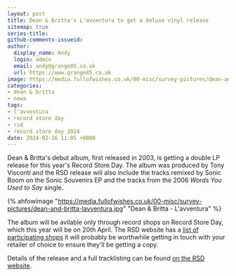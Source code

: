 ```yaml
---
layout: post
title: Dean & Britta's L'avventura to get a deluxe vinyl release
sitemap: true
series-title:
github-comments-issueid:
author:
  display_name: Andy
  login: admin
  email: andy@grange85.co.uk
  url: https://www.grange85.co.uk
image: https://media.fullofwishes.co.uk/00-misc/survey-pictures/dean-and-britta-lavventura.jpg
categories:
- dean & britta
- news
tags:
- l'avventura
- record store day
- rsd
- record store day 2024
date: 2024-02-16 11:05 +0000
---
```

Dean & Britta's debut album, first released in 2003, is getting a double LP release for this year's Record Store Day. The album was produced by Tony Visconti and the RSD release will also include the tracks remixed by Sonic Boom on the Sonic Souvenirs EP and the tracks from the 2006 _Words You Used to Say_ single.

{% ahfowimage "https://media.fullofwishes.co.uk/00-misc/survey-pictures/dean-and-britta-lavventura.jpg" "Dean & Britta - L'avventura" %}

The album will be avilable only through record shops on Record Store Day, which this year will be on 20th April. The RSD website has a [list of participating shops](https://recordstoreday.com/Stores) it will probably be worthwhile getting in touch with your retailer of choice to ensure they'll be getting a copy.

Details of the release and a full tracklisting can be found [on the RSD website](https://recordstoreday.com/SpecialRelease/16594).
